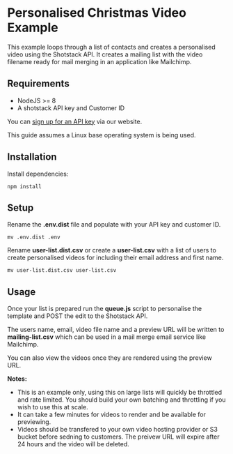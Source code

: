 # Personalised Christmas Video Example

This example loops through a list of contacts and creates a personalised video using the Shotstack API. It creates a mailing list with the video filename ready for mail merging in an application like Mailchimp.

## Requirements

- NodeJS >= 8
- A shotstack API key and Customer ID

You can [sign up for an API key](https://shotstack.io) via our website.

This guide assumes a Linux base operating system is being used.

## Installation

Install dependencies:
```
npm install
```

## Setup

Rename the **.env.dist** file and populate with your API key and customer ID.

```
mv .env.dist .env
```

Rename **user-list.dist.csv** or create a **user-list.csv** with a list of users to create personalised videos for including their email address and first name.

```
mv user-list.dist.csv user-list.csv
```

## Usage

Once your list is prepared run the **queue.js** script to personalise the template and POST the edit to the Shotstack API.

The users name, email, video file name and a preview URL will be written to **mailing-list.csv** which can be used in a mail merge email service like Mailchimp.

You can also view the videos once they are rendered using the preview URL.

**Notes:**
- This is an example only, using this on large lists will quickly be throttled and rate limited. You should build your own batching and throttling if you wish to use this at scale.
- It can take a few minutes for videos to render and be available for previewing.
- Videos should be transfered to your own video hosting provider or S3 bucket before sedning to customers. The preivew URL will expire after 24 hours and the video will be deleted.
